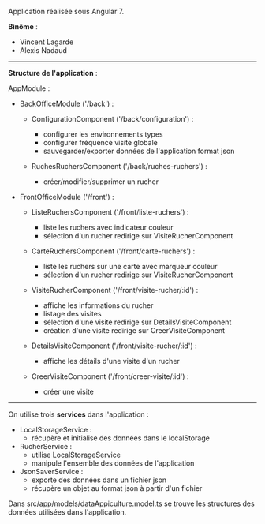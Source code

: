 Application réalisée sous Angular 7.

**Binôme** :
  - Vincent Lagarde
  - Alexis Nadaud

---

**Structure de l'application** : 

AppModule :
  - BackOfficeModule ('/back') :
    - ConfigurationComponent ('/back/configuration') :
      - configurer les environnements types
      - configurer fréquence visite globale
      - sauvegarder/exporter données de l'application format json
      
    - RuchesRuchersComponent ('/back/ruches-ruchers') :
      - créer/modifier/supprimer un rucher
      
  - FrontOfficeModule ('/front') : 
    - ListeRuchersComponent ('/front/liste-ruchers') :
      - liste les ruchers avec indicateur couleur
      - sélection d'un rucher redirige sur VisiteRucherComponent
      
    - CarteRuchersComponent ('/front/carte-ruchers') : 
      - liste les ruchers sur une carte avec marqueur couleur
      - sélection d'un rucher redirige sur VisiteRucherComponent
      
    - VisiteRucherComponent ('/front/visite-rucher/:id') : 
      - affiche les informations du rucher
      - listage des visites
      - sélection d'une visite redirige sur DetailsVisiteComponent
      - création d'une visite redirige sur CreerVisiteComponent
      
    - DetailsVisiteComponent ('/front/visite-rucher/:id') : 
      - affiche les détails d'une visite d'un rucher
      
    - CreerVisiteComponent ('/front/creer-visite/:id') : 
      - créer une visite

---

On utilise trois **services** dans l'application :
  - LocalStorageService :
    - récupère et initialise des données dans le localStorage
  - RucherService :
    - utilise LocalStorageService
    - manipule l'ensemble des données de l'application
  - JsonSaverService : 
    - exporte des données dans un fichier json
    - récupère un objet au format json à partir d'un fichier

 
Dans src/app/models/dataAppiculture.model.ts se trouve les structures des données utilisées dans l'application.
